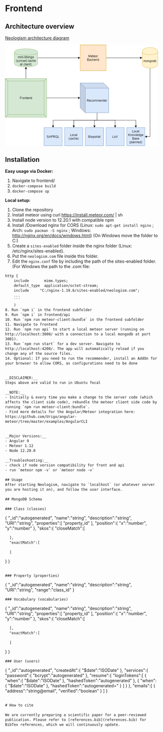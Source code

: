 # Frontend

## Architecture overview
[Neologism architecture diagram](https://drive.google.com/file/d/1kQOoR5Egi8TAk_P-l9mEZVdkiu2BeH0x/view?usp=sharing)


![neologism architecture](NeologismArchitecture.png "Neologism architecture")

## Installation

__Easy usage via Docker:__
1.  Navigate to frontend/
2. `docker-compose build`
3. `docker-compose up`

__Local setup:__
1. Clone the repository
2. Install meteor using curl https://install.meteor.com/ | sh
3. Install node version to 12.20.1 with compatible npm
4. Install /Download nginx for CORS (Linux: `sudo apt-get install nginx` ; Arch: `sudo pacman -S nginx` ; Windows: http://nginx.org/en/docs/windows.html) (On Windows move the folder to C:)
5. Create a `sites-enabled` folder inside the nginx folder (Linux: /etc/nginx/sites-enabled).
6. Put the `neologism.com` file inside this folder.
7. Edit the `nginx.conf` file by including the path of the sites-enabled folder. (For Windows the path to the .com file: 
```
http {
    include       mime.types;
    default_type  application/octet-stream;
	include 	"C:/nginx-1.19.6/sites-enabled/neologism.com";
	...
	```
	)
8. Run `npm i` in the frontend subfolder
9. Run `npm i` in frontend/api
10. Run `npm run meteor-client:bundle` in the frontend subfolder
11. Navigate to frontend
12. Run `npm run api` to start a local meteor server (running on http://localhost:3000/ with a connection to a local mongodb at port 3001).
13. Run `npm run start` for a dev server. Navigate to http://localhost:4200/. The app will automatically reload if you change any of the source files.
14. Optional: If you need to run the recommender, install an AddOn for your browser to allow CORS, as configurations need to be done


__DISCLAIMER:__
Steps above are valid to run in Ubuntu focal

__NOTE:__
- Initially & every time you make a change to the server code (which affects the client side code), rebundle the meteor client side code by running `npm run meteor-client:bundle`.
- Find more details for the Angular/Meteor integration here: https://github.com/Urigo/angular-meteor/tree/master/examples/AngularCLI


__Major Versions:__
- Angular 9
- Meteor 1.12
- Node 12.20.0

__Troubleshooting:__
- check if node version compatibility for front and api
- run `meteor npm -v` or `meteor node -v`

## Usage
After starting Neologism, navigate to `localhost` (or whatever server you are hosting it on), and follow the user interface.

## MongoDB Schema

### Class (classes)
```
{
   "_id":"autogenerated",
   "name":"string",
   "description":"string",
   "URI":"string",
   "properties":[
      "property_id"
   ],
   "position":{
      "x":"number",
      "y":"number"
   },
   "skos":{
      "closeMatch":[

      ],
      "exactMatch":[

      ]
   }
}
```

### Property (properties)
```
{
   "_id":"autogenerated",
   "name":"string",
   "description":"string",
   "URI":"string",
   "range":"class_id"
}
```
### Vocabulary (vocabularies)
```
{
   "_id":"autogenerated",
   "name":"string",
   "description":"string",
   "URI":"string",
   "properties":[
        "property_id"
   ],
   "position":{
      "x":"number",
      "y":"number"
   },
   "skos":{
      "closeMatch":[

      ],
      "exactMatch":[

      ]
   }
}
```
### User (users)
```
{
   "_id":"autogenerated",
   "createdAt":{
      "$date":"ISODate"
   },
   "services":{
      "password":{
         "bcrypt":"autogenerated"
      },
      "resume":{
         "loginTokens":[
            {
               "when":{
                  "$date":"ISODate"
               },
               "hashedToken":"autogenerated"
            },
            {
               "when":{
                  "$date":"ISODate"
               },
               "hashedToken":"autogenerated="
            }
         ]
      }
   },
   "emails":[
      {
         "address":"string@email",
         "verified":"boolean"
      }
   ]
}
```

# How to cite

We are currently preparing a scientific paper for a peer-reviewed publication. Please refer to [references.bib](references.bib) for BibTex references, which we will continuously update. 